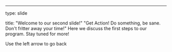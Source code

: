 ---
type: slide

title: "Welcome to our second slide!"
"Get Action! Do something, be sane. Don't fritter away your time!"
Here we discuss the first steps to our program. Stay tuned for more!

Use the left arrow to go back
